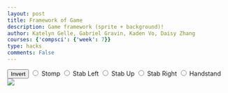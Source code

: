 ```yaml
---
layout: post
title: Framework of Game
description: Game framework (sprite + background)!
author: Katelyn Gelle, Gabriel Gravin, Kaden Vo, Daisy Zhang
courses: {'compsci': {'week': 7}}
type: hacks
comments: False
---
```

<!DOCTYPE html>

<style>
    #controls {
        position: relative;
        z-index: 2; /* Ensure the controls are on top of the goblin canvas */
    }

    /* Style the goblin canvas to be the same size as the viewport */
    #goblinCanvas {
        position: absolute;
        top: 0;
        left: 0;
        width: 100%;
        height: 100%;
        z-index: 1; /* Place it below the background */
    }
</style>


<!-- Prepare DOM elements -->
<!-- Wrap both the goblin canvas and controls in a container div -->
<div id="canvasContainer">
    <div id="controls"> <!-- Controls -->
        <button id="toggleCanvasEffect">Invert</button>
        <input type="radio" name="animation" id="stomp" />
        <label for="stomp">Stomp</label>
        <input type="radio" name="animation" id="stab1" />
        <label for="stab1">Stab Left</label>
        <input type="radio" name="animation" id="stab2" />
        <label for="stab2">Stab Up</label>
        <input type="radio" name="animation" id="stab3" />
        <label for="stab3">Stab Right</label>
        <input type="radio" name="animation" id="handstand" />
        <label for="handstand">Handstand</label>
    </div>
    <canvas id="backgroundID">
        <img id="backgroundImage" src="{{site.baseurl}}/images/medieval_background.jpeg" />
    </canvas>
</div>


<script>
/* Background part of Game
 * scrolling 
*/
// Prepare Background Image
const backgroundImg = new Image();
backgroundImg.src = '/student/images/medieval_background.jpeg';  // Jekyll/Liquid puts filename here

// Prepare Sprite Image
const goblinImg = new Image();
goblinImg.src = '/student/images/goblinsprites.png';

// Prepare Canvas
const canvas = document.getElementById("backgroundID");
const ctx = canvas.getContext('2d');

// Goblin animation part
const goblinCanvas = document.createElement("canvas");
const goblinCtx = goblinCanvas.getContext("2d");

// Prepare Window extents related to viewport
const maxWidth = window.innerWidth;
const maxHeight = window.innerHeight;

backgroundImg.onload = function () {
    // Setup background constants from background image
    const WIDTH = backgroundImg.width;  // Image() width (meta data)
    const HEIGHT = backgroundImg.height; // Image() height
    const ASPECT_RATIO = WIDTH / HEIGHT;
    const ADJUST = 1 // visual layer adjust, use "1"" for a perfect loop 

    // Set Dimensions to match the image width
    const canvasWidth = maxWidth;
    const canvasHeight = canvasWidth / ASPECT_RATIO;  // height is oriented by width
    const canvasLeft = 0; // Start image from the left edge horizontally
    const canvasTop = (maxHeight - canvasHeight) / 2;  // center image vertically

    // Set Style properties for the background canvas
    canvas.width = WIDTH / ADJUST;
    canvas.height = HEIGHT / ADJUST;
    canvas.style.width = `${canvasWidth}px`;
    canvas.style.height = `${canvasHeight}px`;
    canvas.style.position = 'absolute';
    canvas.style.left = `${canvasLeft}px`;
    canvas.style.top = `${canvasTop}px`;

    // Game speed is a common game variable
    var gameSpeed = 10;

    // Layer is set up to support Parallax, multiple layers
    class Layer {
        constructor(image, speedRatio) {
            this.x = 0;
            this.y = 0;
            this.width = WIDTH;
            this.height = HEIGHT;
            this.image = image;
            this.speedRatio = speedRatio;
            this.speed = gameSpeed * this.speedRatio;
            this.frame = 0;
        }
        update() {
            this.x = (this.x - this.speed) % this.width;
        }
        draw() {
            ctx.drawImage(this.image, this.x, this.y);
            ctx.drawImage(this.image, this.x + this.width, this.y);
        }
    }

    // Setup Goblin sprite constraints
    const SPRITE_WIDTH = 30.27;  // matches sprite pixel width
    const SPRITE_HEIGHT = 30.2; // matches sprite pixel height
    const SPRITE_FRAMES = 10;  // matches number of frames per sprite row; this code assumes each row is the same
    const SPRITE_SCALE = 4;  // controls the size of the sprite on the canvas

    class Goblin extends Layer {
        constructor(image, speedRatio) {
            super(image, speedRatio);
            this.minFrame = 0;
            this.maxFrame = SPRITE_FRAMES;
            this.frameX = 0;
            this.frameY = 2;  // left stabbing as default
            this.goblinX = canvasWidth; // Initialize the goblin's x position to the right edge of the canvas
        }
    
        update() {
            if (this.frameY == 2) {
                this.goblinX -= this.speed;  // Move the goblin to the left
                // Check if the goblin has moved off the left edge of the canvas
                if (this.goblinX < -goblinCanvas.width) {
                    this.goblinX = canvasWidth; // Reset the goblin's x position to the right edge
                }
            }
            // Update frameX of the object
            if (this.frameX < this.maxFrame) {
                this.frameX++;
            } else {
                this.frameX = 0;
            }
        }
    
        // Draw goblin object
        draw() {
            // Set fixed dimensions and position for the goblinCanvas
            goblinCanvas.width = SPRITE_WIDTH * SPRITE_SCALE;
            goblinCanvas.height = SPRITE_HEIGHT * SPRITE_SCALE;
            goblinCanvas.style.width = `${goblinCanvas.width}px`;
            goblinCanvas.style.height = `${goblinCanvas.height}px`;
            goblinCanvas.style.position = 'absolute';
            goblinCanvas.style.left = `${this.goblinX}px`; // Set the goblin's left position based on its x-coordinate
            goblinCanvas.style.top = `${canvasHeight}px`;
    
            goblinCtx.drawImage(
                this.image,
                this.frameX * SPRITE_WIDTH,
                this.frameY * SPRITE_HEIGHT,
                SPRITE_WIDTH,
                SPRITE_HEIGHT,
                0,
                0,
                goblinCanvas.width,
                goblinCanvas.height
            );
        }
    }
    

    // Background object
    var backgroundObj = new Layer(backgroundImg, 0.2);
    var goblinObj = new Goblin(goblinImg, 0.5);

    // Append the goblin canvas to the body
    document.body.appendChild(goblinCanvas);

    // Animation loop
    function animation() {
        backgroundObj.update();
        backgroundObj.draw();

        goblinObj.update();
        goblinObj.draw();

        requestAnimationFrame(animation);  // cycle animation, recursion
    }

    // Start animation process
    animation();

    /* Toggle "canvas filter property" 
    * look in _sass/minima/dark-mode.scss
    */
    var isFilterEnabled = true;
    const defaultFilter = getComputedStyle(document.documentElement).getPropertyValue('--default-canvas-filter');
    toggleCanvasEffect.addEventListener("click", function () {
        if (isFilterEnabled) {
            canvas.style.filter = "invert(100%)";  // remove filter
            dogCanvas.style.filter = "invert(100%)";
        } else {
            canvas.style.filter = defaultFilter; // Apply the default filter value
            goblinCanvas.style.filter = defaultFilter; 
        }

        isFilterEnabled = !isFilterEnabled;  // switch boolean value
    });
    /* Control "goblin action" 
     * changes y value, the row in sprite
    */
    // update frameY of goblin object, action from stomp, stab left, stab up, stab right, handstand radio control
    const controls = document.getElementById('controls');
    controls.addEventListener('click', function (event) {
        if (event.target.tagName === 'INPUT') {
            const selectedAnimation = event.target.id;
            switch (selectedAnimation) {
                case 'stomp':
                    goblinObj.frameY = 0;
                    break;
                case 'stab1':
                    goblinObj.frameY = 1;
                    break;
                case 'stab2':
                    goblinObj.frameY = 2;
                    break;
                case 'stab3':
                    goblinObj.frameY = 3;
                    break;
                case 'handstand':
                    goblinObj.frameY = 4;
                    break;
                default:
                    break;
            }
        }
    });
};
</script>


